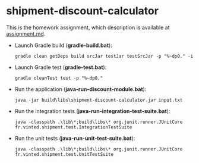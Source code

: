 # shipment-discount-calculator
This is the homework assignment, which description is available at [assignment.md](https://github.com/aleksf0/shipment-discount-calculator/blob/master/assignment.md).

* Launch Gradle build (__gradle-build.bat__):
  ```
  gradle clean getDeps build srcJar testJar testSrcJar -p "%~dp0." -i
  ```

* Launch Gradle test (__gradle-test.bat__):
  ```
  gradle cleanTest test -p "%~dp0."
  ```

* Run the application (__java-run-discount-module.bat__):
  ```
  java -jar build\libs\shipment-discount-calculator.jar input.txt
  ```

* Run the integration tests (__java-run-integration-test-suite.bat__):
  ```
  java -classpath .\lib\*;build\libs\* org.junit.runner.JUnitCore fr.vinted.shipment.test.IntegrationTestSuite
  ```

* Run the unit tests (__java-run-unit-test-suite.bat__):
  ```
  java -classpath .\lib\*;build\libs\* org.junit.runner.JUnitCore fr.vinted.shipment.test.UnitTestSuite
  ```